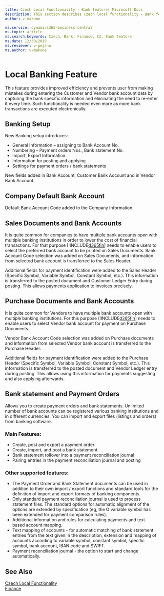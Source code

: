 ```yaml
---
title: Czech Local Functionality - Bank feature| Microsoft Docs
description: This section describes Czech local functionality - Bank feature
author: v-makune

ms.service: dynamics365-business-central
ms.topic: article
ms.search.keywords: Czech, Bank, Finance, CZ, Bank feature
ms.date: 12/30/2019
ms.reviewer: v-pejano
ms.author: v-makune
---
```


# Local Banking Feature
This feature provides improved efficiency and prevents user from making mistakes during entering the Customer and Vendor bank account data by capturing the bank specific information and eliminating the need to re-enter it every time. Such functionality is needed even more as more bank transactions are executed electronically.

## Banking Setup
New Banking setup introduces: 
- General Information – assigning to Bank Account No.
- Numbering – Payment orders Nos., Bank statement No.
- Import, Export Information
- Information for posting and applying
- Settings for payment orders / bank statements
  
New fields added in Bank Account, Customer Bank Account and in Vendor Bank Account.

## Company Default Bank Account

Default Bank Account Code added to the Company Information.

## Sales Documents and Bank Accounts

It is quite common for companies to have multiple bank accounts open with multiple banking institutions in order to lower the cost of financial transactions. For that purpose [!INCLUDE[d365fin](../../includes/d365fin_md.md)] needs to enable users to select the preferred bank account to be printed on Sales Documents.
Bank Account Code selection was added on Sales Documents, and information from selected bank account is transferred to the Sales Header.

Additional fields for payment identification were added to the Sales Header (Specific Symbol, Variable Symbol, Constant Symbol, etc.). This information is transferred to the posted document and Customer Ledger Entry during posting. This allows payments application to invoices precisely.

## Purchase Documents and Bank Accounts

It is quite common for Vendors to have multiple bank accounts open with multiple banking institutions. For this purpose [!INCLUDE[d365fin](../../includes/d365fin_md.md)] needs to enable users to select Vendor bank account for payment on Purchase Documents.

Vendor Bank Account Code selection was added on Purchase documents and information from selected Vendor bank account is transferred to the Purchase Header.

Additional fields for payment identification were added to the Purchase Header (Specific Symbol, Variable Symbol, Constant Symbol, etc.). This information is transferred to the posted document and Vendor Ledger entry during posting. This allows using this information for payments suggesting and also applying afterwards.

## Bank statement and Payment Orders

Allows you to create payment orders and bank statements. Unlimited number of bank accounts can be registered various banking institutions and in different currencies. You can import and export files (listings and orders) from banking software.

### Main Features:
- Create, post and export a payment order
- Create, import, and post a bank statement
- Bank statement rollover into a payment reconciliation journal
- Pairing entries in the payment reconciliation journal and posting

### Other supported features:
- The Payment Order and Bank Statement documents can be used in addition to their own import / export functions and standard tools for the definition of import and export formats of banking components.
- Only standard payment reconciliation journal is used to process statement files. The standard options for automatic alignment of the options are extended by specification (eg, the O variable symbol has been extended for payment comparison rules).
- Additional information and rules for calculating payments and text-based account mapping.
- Text mapping of accounts - for automatic matching of bank statement entries from the text given in the description, extension and mapping of accounts according to variable symbol, constant symbol, specific symbol, bank account, IBAN code and SWIFT.
- Payment reconciliation journal - the option to start and change automatically.

## See Also
[Czech Local Functionality](czech-local-functionality.md)  
[Finance](finance.md)
